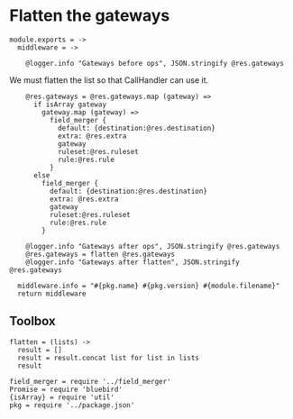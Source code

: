 Flatten the gateways
====================

    module.exports = ->
      middleware = ->

        @logger.info "Gateways before ops", JSON.stringify @res.gateways

We must flatten the list so that CallHandler can use it.

        @res.gateways = @res.gateways.map (gateway) =>
          if isArray gateway
            gateway.map (gateway) =>
              field_merger {
                default: {destination:@res.destination}
                extra: @res.extra
                gateway
                ruleset:@res.ruleset
                rule:@res.rule
              }
          else
            field_merger {
              default: {destination:@res.destination}
              extra: @res.extra
              gateway
              ruleset:@res.ruleset
              rule:@res.rule
            }

        @logger.info "Gateways after ops", JSON.stringify @res.gateways
        @res.gateways = flatten @res.gateways
        @logger.info "Gateways after flatten", JSON.stringify @res.gateways

      middleware.info = "#{pkg.name} #{pkg.version} #{module.filename}"
      return middleware

Toolbox
-------

    flatten = (lists) ->
      result = []
      result = result.concat list for list in lists
      result

    field_merger = require '../field_merger'
    Promise = require 'bluebird'
    {isArray} = require 'util'
    pkg = require '../package.json'

